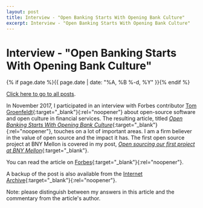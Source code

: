 ```yaml
---
layout: post
title: Interview - "Open Banking Starts With Opening Bank Culture"
excerpt: Interview - "Open Banking Starts With Opening Bank Culture"
---
```


# Interview - "Open Banking Starts With Opening Bank Culture"

{% if page.date %}{{ page.date | date: "%A, %B %-d, %Y" }}{% endif %}

[Click here to go to all posts](/posts/).

In November 2017, I participated in an interview with Forbes contributor [Tom Groenfeldt](https://www.forbes.com/sites/tomgroenfeldt/){:target="_blank"}{:rel="noopener"} about open-source software and open culture in financial services. The resulting article, titled [_Open Banking Starts With Opening Bank Culture_](https://web.archive.org/web/20210823223710/https://stadia.dev/blog/overview-of-stadias-tv-app-architecture/){:target="_blank"}{:rel="noopener"}, touches on a lot of important areas. I am a firm believer in the value of open source and the impact it has. The first open source project at BNY Mellon is covered in my post, [_Open sourcing our first project at BNY Mellon_](/posts/2017-10-13-open-sourcing-our-first-project-at-bny-mellon/){:target="_blank"}.

You can read the article on [Forbes](https://www.forbes.com/sites/tomgroenfeldt/2017/11/15/open-banking-starts-with-opening-bank-culture/){:target="_blank"}{:rel="noopener"}.

A backup of the post is also available from the [Internet Archive](https://web.archive.org/web/20201204183143/https://www.forbes.com/sites/tomgroenfeldt/2017/11/15/open-banking-starts-with-opening-bank-culture/){:target="_blank"}{:rel="noopener"}.

Note: please distinguish between my answers in this article and the commentary from the article's author.